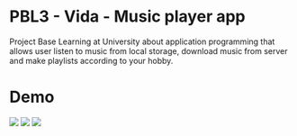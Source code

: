 # PBL3 - Vida - Music player app
Project Base Learning at University about application programming that allows user listen to music from local storage, download music from server and make playlists according to your hobby. 
# Demo
<img src="https://github.com/thanhvinh73/PBL3/blob/main/document/HomePage.jpeg" />
<img src="https://github.com/thanhvinh73/PBL3/blob/main/document/DownloadPage.jpeg" />
<img src="https://github.com/thanhvinh73/PBL3/blob/main/document/FavouritePlaylistPage.jpeg" />
<img src="" />
<img src="" />
